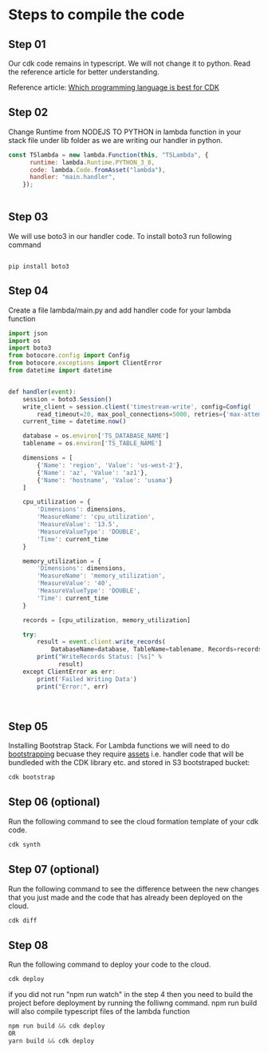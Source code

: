 
# Steps to compile the code

## Step 01

Our cdk code remains in typescript. We will not change it to python. Read the reference article for better understanding.

Reference article:
[Which programming language is best for CDK ](https://awsmaniac.com/which-programming-language-is-the-best-for-aws-cdk/)

## Step 02

Change Runtime from NODEJS TO PYTHON in lambda function in your stack file under lib folder as we are writing our handler in python.

```javascript
const TSlambda = new lambda.Function(this, "TSLambda", {
      runtime: lambda.Runtime.PYTHON_3_8,
      code: lambda.Code.fromAsset("lambda"),
      handler: "main.handler",
    });
    
```

## Step 03
We will use boto3 in our handler code. To install boto3 run following command

```python3

pip install boto3

```


## Step 04

Create a file lambda/main.py and add handler code for your lambda function

```javascript
import json
import os
import boto3
from botocore.config import Config
from botocore.exceptions import ClientError
from datetime import datetime


def handler(event):
    session = boto3.Session()
    write_client = session.client('timestream-write', config=Config(
        read_timeout=20, max_pool_connections=5000, retries={'max-attempts': 10}))
    current_time = datetime.now()

    database = os.environ['TS_DATABASE_NAME']
    tablename = os.environ['TS_TABLE_NAME']

    dimensions = [
        {'Name': 'region', 'Value': 'us-west-2'},
        {'Name': 'az', 'Value': 'az1'},
        {'Name': 'hostname', 'Value': 'usama'}
    ]

    cpu_utilization = {
        'Dimensions': dimensions,
        'MeasureName': 'cpu_utilization',
        'MeasureValue': '13.5',
        'MeasureValueType': 'DOUBLE',
        'Time': current_time
    }

    memory_utilization = {
        'Dimensions': dimensions,
        'MeasureName': 'memory_utilization',
        'MeasureValue': '40',
        'MeasureValueType': 'DOUBLE',
        'Time': current_time
    }

    records = [cpu_utilization, memory_utilization]

    try:
        result = event.client.write_records(
            DatabaseName=database, TableName=tablename, Records=records, CommonAttributes={})
        print("WriteRecords Status: [%s]" %
              result)
    except ClientError as err:
        print('Failed Writing Data')
        print("Error:", err)
        
        
```

## Step 05
Installing Bootstrap Stack. 
For Lambda functions we will need to do [bootstrapping](https://docs.aws.amazon.com/cdk/latest/guide/bootstrapping.html) becuase they require [assets](https://docs.aws.amazon.com/cdk/latest/guide/assets.html) i.e. handler code that will be bundleded with the CDK library etc. and stored in S3 bootstraped bucket:

```javascript
cdk bootstrap
```


## Step 06 (optional)

Run the following command to see the cloud formation template of your cdk code.

```javascript
cdk synth
```

## Step 07 (optional)

Run the following command to see the difference between the new changes that you just made and the code that has already been deployed on the cloud.
```javascript
cdk diff
```


## Step 08

Run the following command to deploy your code to the cloud. 

```javascript
cdk deploy
```

if you did not run "npm run watch" in the step 4 then you need to build the project before deployment by running the folliwng command. npm run build will also compile typescript files of the lambda function

```javascript
npm run build && cdk deploy
OR
yarn build && cdk deploy
```


